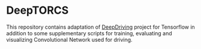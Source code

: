 # DeepTORCS

This repository contains adaptation of [DeepDriving](http://deepdriving.cs.princeton.edu/) project for Tensorflow in addition to some supplementary scripts for training, evaluating and visualizing Convolutional Network used for driving.
